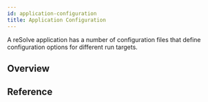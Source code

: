 ```yaml
---
id: application-configuration
title: Application Configuration
---
```


A reSolve application has a number of configuration files that define configuration options for different run targets.

## Overview

## Reference
